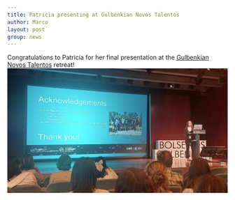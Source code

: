 ```yaml
---
title: Patricia presenting at Gulbenkian Novos Talentos
author: Marco
layout: post
group: news
---
```

Congratulations to Patricia for her final presentation at the 
<a href="https://gulbenkian.pt/bolsas-lista/novos-talentos/" target="_blank"> Gulbenkian Novos Talentos</a> retreat!
<br>
<img src="/static/img/labpics/GulbenkianTalent.png" alt="Patricia presenting" width="750">